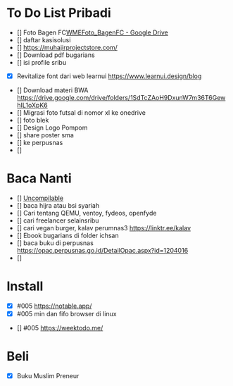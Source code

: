 # To Do List Pribadi

- [] Foto Bagen FC[WMEFoto_BagenFC - Google Drive](https://drive.google.com/drive/folders/18b1Lo-7wACvIhWJnDABbOzfkSi897Vb7)
- [] daftar kasisolusi
- [] https://muhajirprojectstore.com/
- [] Download pdf bugarians
- [] isi profile sribu
- [x] Revitalize font dari web learnui  https://www.learnui.design/blog
- [] Download materi BWA https://drive.google.com/drive/folders/1SdTcZAoH9DxunW7m36T6GewhIL1oXpK6
- [] Migrasi foto futsal di nomor xl ke onedrive
- [] foto blek
- [] Design Logo Pompom
- [] share poster sma
- [] ke perpusnas
- [] 

# Baca Nanti

- [] [Uncompilable](https://uncompilable.com/)
- [] baca hijra atau bsi syariah
- [] Cari tentang QEMU, ventoy, fydeos, openfyde
- [] cari freelancer selainsribu
- [] cari vegan burger, kalav perumnas3 https://linktr.ee/kalav
- [] Ebook bugarians di folder ichsan
- [] baca buku di perpusnas https://opac.perpusnas.go.id/DetailOpac.aspx?id=1204016
- []


# Install

- [x] #005 https://notable.app/ 
- [x] #005 min dan fifo browser di linux
- [] #005 https://weektodo.me/

# Beli

- [x] Buku Muslim Preneur
